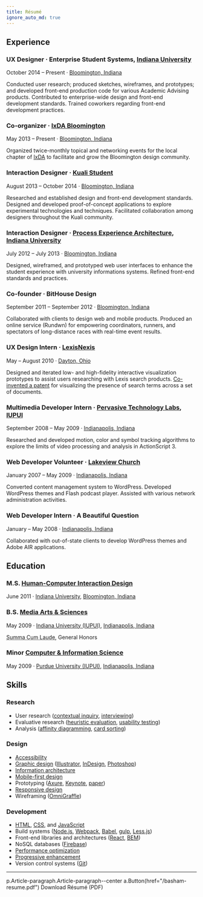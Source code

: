 ```yaml
---
title: Résumé
ignore_auto_md: true
---
```


<div class="Article-row">

<div class="Article-column">

<md>

[bloomington]: http://en.wikipedia.org/wiki/Bloomington,_Indiana
[indianapolis]: http://en.wikipedia.org/wiki/Indianapolis
[iu]: http://iu.edu
[iupui]: http://iupui.edu

## Experience

### UX Designer &middot; Enterprise Student Systems, [Indiana University][iu]

<time datetime="2014-10">October 2014</time> &ndash; Present
&middot;
[Bloomington, Indiana][bloomington]

Conducted user research; produced sketches, wireframes, and prototypes; and developed front-end production code for various Academic Advising products.
Contributed to enterprise-wide design and front-end development standards.
Trained coworkers regarding front-end development practices.

### Co-organizer &middot; [IxDA Bloomington]({{site.ixda_bloomington}})

<time datetime="2013-05">May 2013</time> &ndash; Present
&middot;
[Bloomington, Indiana][bloomington]

Organized twice-monthly topical and networking events for the local chapter of
[IxDA](http://ixda.org 'Interaction Design Association') to facilitate
and grow the Bloomington design community.

### Interaction Designer &middot; [Kuali Student](http://www.kuali.org/ks)

<time datetime="2013-08">August 2013</time> &ndash; <time datetime="2014-10">October 2014</time>
&middot;
[Bloomington, Indiana][bloomington]

Researched and established design and front-end development standards.
Designed and developed proof-of-concept applications to explore experimental technologies and techniques.
Facilitated collaboration among designers throughout the Kuali community.

### Interaction Designer &middot; [Process Experience Architecture](http://pxa.iu.edu), [Indiana University][iu]

<time datetime="2012-07">July 2012</time> &ndash; <time datetime="2013-07">July 2013</time>
&middot;
[Bloomington, Indiana][bloomington]

Designed, wireframed, and prototyped web user interfaces to enhance the student
experience with university informations systems.
Refined front-end standards and practices.

### Co-founder &middot; BitHouse Design

<time datetime="2011-09">September 2011</time> &ndash; <time datetime="2012-09">September 2012</time>
&middot;
[Bloomington, Indiana][bloomington]

Collaborated with clients to design web and mobile products.
Produced an online service (Rundwn) for empowering coordinators,
runners, and spectators of long-distance races with real-time event results.

### UX Design Intern &middot; [LexisNexis](http://www.lexisnexis.com)

<time datetime="2010-05">May</time> &ndash; <time datetime="2010-08">August 2010</time>
&middot;
[Dayton, Ohio](http://en.wikipedia.org/wiki/Dayton,_Ohio)

Designed and iterated low- and high-fidelity interactive visualization prototypes
to assist users researching with Lexis search products. [Co-invented a patent](https://www.google.com/patents/US8874569) for visualizing the presence of search terms across a set of documents.

### Multimedia Developer Intern &middot; [Pervasive Technology Labs](http://vis.iu.edu), [IUPUI][iupui]

<time datetime="2008-09">September 2008</time> &ndash; <time datetime="2009-05">May 2009</time>
&middot;
[Indianapolis, Indiana][indianapolis]

Researched and developed motion, color and symbol tracking algorithms to explore
the limits of video processing and analysis in ActionScript 3.

### Web Developer Volunteer &middot; [Lakeview Church](http://www.lakeviewchurch.org)

<time datetime="2007-01">January 2007</time> &ndash; <time datetime="2009-05">May 2009</time>
&middot;
[Indianapolis, Indiana][indianapolis]

Converted content management system to WordPress.
Developed WordPress themes and Flash podcast player.
Assisted with various network administration activities.

### Web Developer Intern &middot; A Beautiful Question

<time datetime="2008-01">January</time> &ndash; <time datetime="2008-05">May 2008</time>
&middot;
[Indianapolis, Indiana][indianapolis]

Collaborated with out-of-state clients to develop WordPress themes and Adobe AIR
applications.

## Education

### M.S. [Human-Computer Interaction Design](http://hcid.informatics.indiana.edu)

<time datetime="2011-06">June 2011</time>
&middot;
[Indiana University][iu],
[Bloomington, Indiana][bloomington]

### B.S. [Media Arts & Sciences](http://soic.iupui.edu/undergraduate/degrees/media-arts/)

<time datetime="2009-05">May 2009</time>
&middot;
[Indiana University (IUPUI)][iupui],
[Indianapolis, Indiana][indianapolis]

<abbr title="With Highest Honors">Summa Cum Laude</abbr>,
General Honors

### Minor [Computer & Information Science](http://cs.iupui.edu)

<time datetime="2009-05">May 2009</time>
&middot;
[Purdue University (IUPUI)][iupui],
[Indianapolis, Indiana][indianapolis]

</md>

</div>

<div class="Article-column Article-column--half">

<md>

## Skills

### Research

- User research ([contextual inquiry](http://en.wikipedia.org/wiki/Contextual_inquiry), [interviewing][interviewing])
- Evaluative research ([heuristic evaluation](http://en.wikipedia.org/wiki/Heuristic_evaluation), [usability testing](http://en.wikipedia.org/wiki/Usability_testing))
- Analysis ([affinity diagramming](http://en.wikipedia.org/wiki/Affinity_diagram), [card sorting](http://en.wikipedia.org/wiki/Card_sorting))

[interviewing]: https://en.wikipedia.org/wiki/Interview_(research)

### Design

- [Accessibility](http://en.wikipedia.org/wiki/Web_accessibility)
- [Graphic design](http://en.wikipedia.org/wiki/Graphic_design) ([Illustrator](http://www.adobe.com/products/illustrator.html), [InDesign](http://www.adobe.com/products/indesign.html), [Photoshop](http://www.adobe.com/products/photoshop.html))
- [Information architecture](http://en.wikipedia.org/wiki/Information_architecture)
- [Mobile-first design](http://www.lukew.com/ff/entry.asp?933)
- Prototyping ([Axure](http://www.axure.com/), [Keynote](http://www.apple.com/mac/keynote/),  [paper](http://en.wikipedia.org/wiki/Paper_prototyping))
- [Responsive design](http://en.wikipedia.org/wiki/Responsive_web_design)
- Wireframing ([OmniGraffle](http://www.omnigroup.com/omniGraffle/))

### Development

- [HTML](http://en.wikipedia.org/wiki/HTML), [CSS](http://en.wikipedia.org/wiki/Cascading_Style_Sheets), and [JavaScript](http://en.wikipedia.org/wiki/JavaScript)
- Build systems ([Node.js](http://nodejs.org/), [Webpack](https://webpack.github.io/), [Babel](https://babeljs.io/), [gulp](http://gulpjs.com/), [Less.js](http://lesscss.org/))
- Front-end libraries and architectures ([React](https://facebook.github.io/react/), [BEM](/talks/architecting-css/ 'Block Element Modifier'))
- NoSQL databases ([Firebase](http://firebase.com/))
- [Performance optimization](http://en.wikipedia.org/wiki/Web_performance_optimization)
- [Progressive enhancement](http://en.wikipedia.org/wiki/Progressive_enhancement)
- Version control systems ([Git](http://git-scm.com/))

***

</md>

<jade>
p.Article-paragraph.Article-paragraph--center
  a.Button(href="/basham-resume.pdf") Download Résumé (PDF)
</jade>

</div>

</div>
